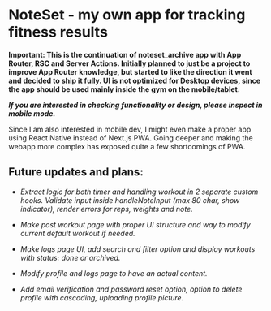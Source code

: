 # NoteSet - my own app for tracking fitness results

**Important: This is the continuation of noteset_archive app with App Router, RSC and Server Actions. Initially planned to just be a project to improve App Router knowledge, but started to like the direction it went and decided to ship it fully. UI is not optimized for Desktop devices, since the app should be used mainly inside the gym on the mobile/tablet.**

**_If you are interested in checking functionality or design, please inspect in mobile mode._**

Since I am also interested in mobile dev, I might even make a proper app using React Native instead of Next.js PWA. Going deeper and making the webapp more complex has exposed quite a few shortcomings of PWA.

## Future updates and plans:

- _Extract logic for both timer and handling workout in 2 separate custom hooks. Validate input inside handleNoteInput (max 80 char, show indicator), render errors for reps, weights and note._

- _Make post workout page with proper UI structure and way to modify current default workout if needed._

- _Make logs page UI, add search and filter option and display workouts with status: done or archived._

- _Modify profile and logs page to have an actual content._

- _Add email verification and password reset option, option to delete profile with cascading, uploading profile picture._

